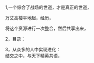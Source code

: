1,一个综合了战场的世道，才是真正的世道，

万丈高楼平地起，经历，

将这个资源进行一次整合，然后共享出来，  

2，目录：   


3，从众多的人中实现进化：   
结交之中，与天下精英共语，
